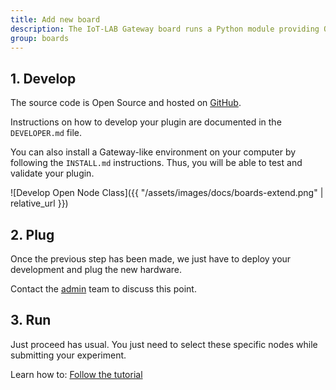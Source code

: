 ```yaml
---
title: Add new board
description: The IoT-LAB Gateway board runs a Python module providing Open Node management. Its implementation is based on a system of plugin. Thus, if you want to add support for a new board, you just have to write a specific file to interface with the application.
group: boards
---
```

## 1. Develop

The source code is Open Source and hosted on [GitHub](https://github.com/iot-lab/iot-lab-gateway/).

Instructions on how to develop your plugin are documented in the <code>DEVELOPER.md</code> file.

You can also install a Gateway-like environment on your computer by following the <code>INSTALL.md</code> instructions. Thus, you will be able to test and validate your plugin.

![Develop Open Node Class]({{ "/assets/images/docs/boards-extend.png" | relative_url }})

## 2. Plug

Once the previous step has been made, we just have to deploy your development and plug the new hardware.

Contact the [admin](mailto:admin@iot-lab.info) team to discuss this point.

## 3. Run
Just proceed has usual. You just need to select these specific nodes while submitting your experiment.

Learn how to: [Follow the tutorial](#)
